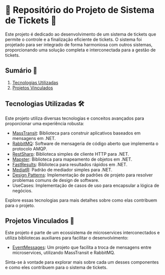 # 🎫 Repositório do Projeto de Sistema de Tickets 🚀

Este projeto é dedicado ao desenvolvimento de um sistema de tickets que permite o controle e a finalização eficiente de tickets. O sistema foi projetado para ser integrado de forma harmoniosa com outros sistemas, proporcionando uma solução completa e interconectada para a gestão de tickets.

## Sumário 📑

1. [Tecnologias Utilizadas](#tecnologias-utilizadas)
2. [Projetos Vinculados](#projetos-vinculados)

## Tecnologias Utilizadas 🛠️

Este projeto utiliza diversas tecnologias e conceitos avançados para proporcionar uma experiência robusta:

- [MassTransit](https://masstransit-project.com/): Biblioteca para construir aplicativos baseados em mensagens em .NET.
- [RabbitMQ](https://www.rabbitmq.com/): Software de mensageria de código aberto que implementa o protocolo AMQP.
- [RestSharp](https://restsharp.dev/): Biblioteca simples de cliente HTTP para .NET.
- [Mapster](https://github.com/MapsterMapper/Mapster): Biblioteca para mapeamento de objetos em .NET.
- [FastResults](https://github.com/AkioSerizawa/FastResults): Biblioteca para resultados rápidos em .NET.
- [MediatR](https://github.com/jbogard/MediatR): Padrão de mediador simples para .NET.
- [Design Patterns](https://refactoring.guru/pt-br/design-patterns/csharp): Implementação de padrões de projeto para resolver problemas comuns de design de software.
- UseCases: Implementação de casos de uso para encapsular a lógica de negócios.

Explore essas tecnologias para mais detalhes sobre como elas contribuem para o projeto.

## Projetos Vinculados 🔗

Este projeto é parte de um ecossistema de microservices interconectados e utiliza bibliotecas auxiliares para facilitar o desenvolvimento:

- [EventMessages](https://github.com/akiosum/EventMessages): Um projeto que facilita a troca de mensagens entre microservices, utilizando MassTransit e RabbitMQ.

Sinta-se à vontade para explorar mais sobre cada um desses componentes e como eles contribuem para o sistema de tickets.
